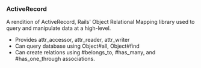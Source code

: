 ### ActiveRecord

A rendition of ActiveRecord, Rails' Object Relational Mapping library used to query and manipulate data at a high-level.
- Provides attr_accessor, attr_reader, attr_writer 
- Can query database using Object#all, Object#find
- Can create relations using #belongs_to, #has_many, and #has_one_through associations.
